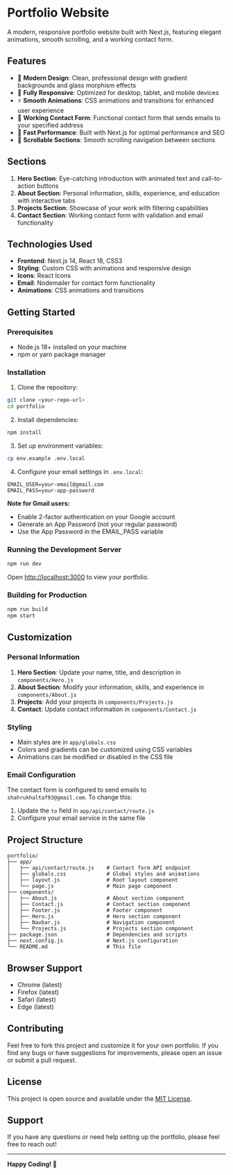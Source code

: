 # Portfolio Website

A modern, responsive portfolio website built with Next.js, featuring elegant animations, smooth scrolling, and a working contact form.

## Features

- 🎨 **Modern Design**: Clean, professional design with gradient backgrounds and glass morphism effects
- 📱 **Fully Responsive**: Optimized for desktop, tablet, and mobile devices
- ⚡ **Smooth Animations**: CSS animations and transitions for enhanced user experience
- 📧 **Working Contact Form**: Functional contact form that sends emails to your specified address
- 🚀 **Fast Performance**: Built with Next.js for optimal performance and SEO
- 🎯 **Scrollable Sections**: Smooth scrolling navigation between sections

## Sections

1. **Hero Section**: Eye-catching introduction with animated text and call-to-action buttons
2. **About Section**: Personal information, skills, experience, and education with interactive tabs
3. **Projects Section**: Showcase of your work with filtering capabilities
4. **Contact Section**: Working contact form with validation and email functionality

## Technologies Used

- **Frontend**: Next.js 14, React 18, CSS3
- **Styling**: Custom CSS with animations and responsive design
- **Icons**: React Icons
- **Email**: Nodemailer for contact form functionality
- **Animations**: CSS animations and transitions

## Getting Started

### Prerequisites

- Node.js 18+ installed on your machine
- npm or yarn package manager

### Installation

1. Clone the repository:

```bash
git clone <your-repo-url>
cd portfolio
```

2. Install dependencies:

```bash
npm install
```

3. Set up environment variables:

```bash
cp env.example .env.local
```

4. Configure your email settings in `.env.local`:

```
EMAIL_USER=your-email@gmail.com
EMAIL_PASS=your-app-password
```

**Note for Gmail users:**

- Enable 2-factor authentication on your Google account
- Generate an App Password (not your regular password)
- Use the App Password in the EMAIL_PASS variable

### Running the Development Server

```bash
npm run dev
```

Open [http://localhost:3000](http://localhost:3000) to view your portfolio.

### Building for Production

```bash
npm run build
npm start
```

## Customization

### Personal Information

1. **Hero Section**: Update your name, title, and description in `components/Hero.js`
2. **About Section**: Modify your information, skills, and experience in `components/About.js`
3. **Projects**: Add your projects in `components/Projects.js`
4. **Contact**: Update contact information in `components/Contact.js`

### Styling

- Main styles are in `app/globals.css`
- Colors and gradients can be customized using CSS variables
- Animations can be modified or disabled in the CSS file

### Email Configuration

The contact form is configured to send emails to `shahrukhaltaf93@gmail.com`. To change this:

1. Update the `to` field in `app/api/contact/route.js`
2. Configure your email service in the same file

## Project Structure

```
portfolio/
├── app/
│   ├── api/contact/route.js    # Contact form API endpoint
│   ├── globals.css             # Global styles and animations
│   ├── layout.js               # Root layout component
│   └── page.js                 # Main page component
├── components/
│   ├── About.js                # About section component
│   ├── Contact.js              # Contact section component
│   ├── Footer.js               # Footer component
│   ├── Hero.js                 # Hero section component
│   ├── Navbar.js               # Navigation component
│   └── Projects.js             # Projects section component
├── package.json                # Dependencies and scripts
├── next.config.js              # Next.js configuration
└── README.md                   # This file
```

## Browser Support

- Chrome (latest)
- Firefox (latest)
- Safari (latest)
- Edge (latest)

## Contributing

Feel free to fork this project and customize it for your own portfolio. If you find any bugs or have suggestions for improvements, please open an issue or submit a pull request.

## License

This project is open source and available under the [MIT License](LICENSE).

## Support

If you have any questions or need help setting up the portfolio, please feel free to reach out!

---

**Happy Coding! 🚀**
